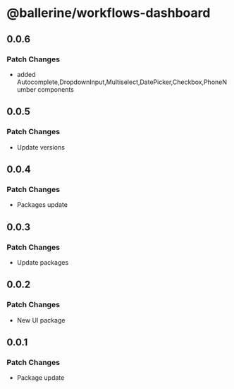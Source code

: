 # @ballerine/workflows-dashboard

## 0.0.6

### Patch Changes

- added Autocomplete,DropdownInput,Multiselect,DatePicker,Checkbox,PhoneNumber components

## 0.0.5

### Patch Changes

- Update versions

## 0.0.4

### Patch Changes

- Packages update

## 0.0.3

### Patch Changes

- Update packages

## 0.0.2

### Patch Changes

- New UI package

## 0.0.1

### Patch Changes

- Package update
